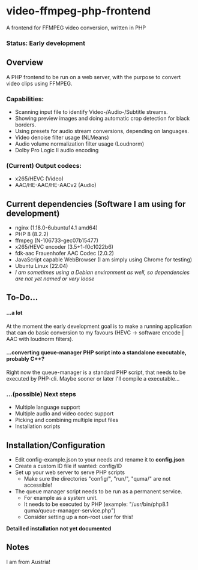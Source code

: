 # video-ffmpeg-php-frontend
A frontend for FFMPEG video conversion, written in PHP

### Status: Early development

## Overview
A PHP frontend to be run on a web server, with the purpose to convert video clips using FFMPEG.
### Capabilities:
- Scanning input file to identify Video-/Audio-/Subtitle streams.
- Showing preview images and doing automatic crop detection for black borders.
- Using presets for audio stream conversions, depending on languages.
- Video denoise filter usage (NLMeans)
- Audio volume normalization filter usage (Loudnorm)
- Dolby Pro Logic II audio encoding

### (Current) Output codecs:
- x265/HEVC (Video)
- AAC/HE-AAC/HE-AACv2 (Audio)

## Current dependencies (Software I am using for development)
- nginx (1.18.0-6ubuntu14.1 amd64)
- PHP 8 (8.2.2)
- ffmpeg (N-106733-gec07b15477)
- x265/HEVC encoder (3.5+1-f0c1022b6)
- fdk-aac Frauenhofer AAC Codec (2.0.2)
- JavaScript capable WebBrowser (I am simply using Chrome for testing)
- Ubuntu Linux (22.04)
- *I am sometimes using a Debian environment as well, so dependencies are not yet named or very loose*

## To-Do...
#### ...a lot
At the moment the early development goal is to make a running application that can do basic conversion to my favours (HEVC -> software encode | AAC with loudnorm filters).

#### ...converting queue-manager PHP script into a standalone executable, probably C++?
Right now the queue-manager is a standard PHP script, that needs to be executed by PHP-cli. Maybe sooner or later I'll compile a executable...

### ...(possible) Next steps
- Multiple language support
- Multiple audio and video codec support
- Picking and combining multiple input files
- Installation scripts

## Installation/Configuration
- Edit config-example.json to your needs and rename it to **config.json**
- Create a custom ID file if wanted: config/ID
- Set up your web server to serve PHP scripts
  - Make sure the directories "config/", "run/", "quma/" are not accessible!
- The queue manager script needs to be run as a permanent service. 
  - For example as a system unit.
  - It needs to be executed by PHP (example: "/usr/bin/php8.1 quma/queue-manager-service.php")
  - Consider setting up a non-root user for this!
  
 **Detailled installation not yet documented**

## Notes
I am from Austria!
